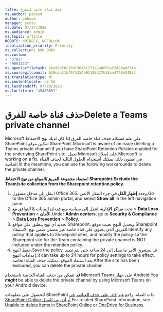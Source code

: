 ```yaml
---
title: حذف قناة خاصة للفرق
ms.author: pebaum
author: pebaum
manager: scotv
ms.date: 07/24/2020
ms.audience: Admin
ms.topic: article
ROBOTS: NOINDEX, NOFOLLOW
localization_priority: Priority
ms.collection: Adm_O365
ms.custom:
- "3781"
- "9001223"
ms.openlocfilehash: 2ee998f0c70973645c273a2a6609af2420a4f74b
ms.sourcegitcommit: b10cea11b4975354b91193327b58aa4740d34833
ms.translationtype: MT
ms.contentlocale: ar-SA
ms.lasthandoff: 07/28/2020
ms.locfileid: "45438691"
---
```

# <a name="delete-a-teams-private-channel"></a><span data-ttu-id="a4b5e-102">حذف قناة خاصة للفرق</span><span class="sxs-lookup"><span data-stu-id="a4b5e-102">Delete a Teams private channel</span></span>

<span data-ttu-id="a4b5e-103">Microsoft على علم مشكلة حذف قناة خاصة الفرق إذا كان لديك نهج الاحتفاظ SharePoint تمكين موقع SharePoint.</span><span class="sxs-lookup"><span data-stu-id="a4b5e-103">Microsoft is aware of an issue deleting a Teams private channel if you have SharePoint Retention Policies enabled for the underlying SharePoint site.</span></span> <span data-ttu-id="a4b5e-104">تعمل Microsoft على إصلاح.</span><span class="sxs-lookup"><span data-stu-id="a4b5e-104">Microsoft is working on a fix.</span></span> <span data-ttu-id="a4b5e-105">في غضون ذلك، يمكنك استخدام الحلول التالية لحذف القناة الخاصة.</span><span class="sxs-lookup"><span data-stu-id="a4b5e-105">In the meantime, you can use the following workarounds to delete the private channel.</span></span>

<span data-ttu-id="a4b5e-106">**استبعاد مجموعة الفريق/الموقع من نهج الاحتفاظ Sharepoint.**</span><span class="sxs-lookup"><span data-stu-id="a4b5e-106">**Exclude the Team/site collection from the Sharepoint retention policy.**</span></span>

1. <span data-ttu-id="a4b5e-107">انتقل إلى مدخل مسؤول Office 365، وحدد **إظهار الكل** في جزء التنقل الأيمن.</span><span class="sxs-lookup"><span data-stu-id="a4b5e-107">Go to the Office 365 admin portal, and select **Show all** in the left navigation pane.</span></span>
2. <span data-ttu-id="a4b5e-108">تحت **مراكز الإدارة**، انتقل إلى سياسة منع فقدان البيانات & التوافق **مع**  >  **Data Loss Prevention**  >  **الأمان.**</span><span class="sxs-lookup"><span data-stu-id="a4b5e-108">Under **Admin centers**, go to **Security & Compliance** > **Data Loss Prevention** > **Policy**.</span></span>
3. <span data-ttu-id="a4b5e-109">تحديد أي نهج ينطبق على مواقع Sharepoint، وتعديل النهج بحيث موقع Sharepoint للفريق الذي يحتوي على قناة خاصة غير مضمن ضمن نهج الاستبقاء.</span><span class="sxs-lookup"><span data-stu-id="a4b5e-109">Identify any policy that applies to Sharepoint sites, and modify the policy so the Sharepoint site for the Team containing the private channel is NOT included under the retention policy.</span></span>
4. <span data-ttu-id="a4b5e-110">حفظ النهج.</span><span class="sxs-lookup"><span data-stu-id="a4b5e-110">Save the policy.</span></span>
    <span data-ttu-id="a4b5e-111">قد يستغرق الأمر ما يصل إلى 24 ساعة حتى يتم تنفيذ إعدادات النهج.</span><span class="sxs-lookup"><span data-stu-id="a4b5e-111">It can take up to 24 hours for policy settings to take effect.</span></span>
    <span data-ttu-id="a4b5e-112">بعد استبعاد الموقع، يمكنك حذف القناة الخاصة.</span><span class="sxs-lookup"><span data-stu-id="a4b5e-112">After the site has been excluded, you can delete the private channel.</span></span>  
    
<span data-ttu-id="a4b5e-113">***قد*** تتمكن من حذف القناة الخاصة باستخدام Microsoft Teams على جهاز Android.</span><span class="sxs-lookup"><span data-stu-id="a4b5e-113">You  ***might*** be able to delete the private channel by using Microsoft Teams on your Android device.</span></span> 

<span data-ttu-id="a4b5e-114">للحصول على معلومات SharePoint ذات الصلة، راجع [غير قادر على حذف العناصر في SharePoint Online أو أندريف للعمل](https://docs.microsoft.com/alchemyinsights/retention-policy-ediscovery-hold).</span><span class="sxs-lookup"><span data-stu-id="a4b5e-114">For related SharePoint information, see [Unable to delete items in SharePoint Online or OneDrive for Business](https://docs.microsoft.com/alchemyinsights/retention-policy-ediscovery-hold).</span></span>